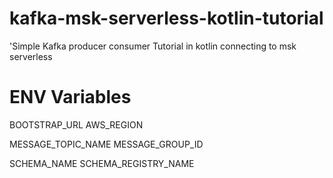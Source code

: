 # kafka-msk-serverless-kotlin-tutorial
'Simple Kafka producer consumer Tutorial in kotlin connecting to msk serverless

# ENV Variables

BOOTSTRAP_URL
AWS_REGION

MESSAGE_TOPIC_NAME
MESSAGE_GROUP_ID

SCHEMA_NAME
SCHEMA_REGISTRY_NAME
